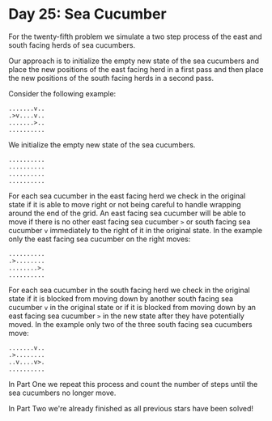 # Day 25: Sea Cucumber

For the twenty-fifth problem we simulate a two step process of the east and
south facing herds of sea cucumbers.

Our approach is to initialize the empty new state of the sea cucumbers and
place the new positions of the east facing herd in a first pass and then place
the new positions of the south facing herds in a second pass.

Consider the following example:

```text
.......v..
.>v....v..
.......>..
..........
```

We initialize the empty new state of the sea cucumbers.

```text
..........
..........
..........
..........
```

For each sea cucumber in the east facing herd we check in the original state if
it is able to move right or not being careful to handle wrapping around the end
of the grid. An east facing sea cucumber will be able to move if there is no
other east facing sea cucumber `>` or south facing sea cucumber `v` immediately
to the right of it in the original state. In the example only the east facing
sea cucumber on the right moves:

```text
..........
.>........
........>.
..........
```

For each sea cucumber in the south facing herd we check in the original state if
it is blocked from moving down by another south facing sea cucumber `v` in the
original state or if it is blocked from moving down by an east facing sea
cucumber `>` in the new state after they have potentially moved. In the example
only two of the three south facing sea cucumbers move:

```text
.......v..
.>........
..v....v>.
..........
```

In Part One we repeat this process and count the number of steps until the sea
cucumbers no longer move.

In Part Two we're already finished as all previous stars have been solved!
